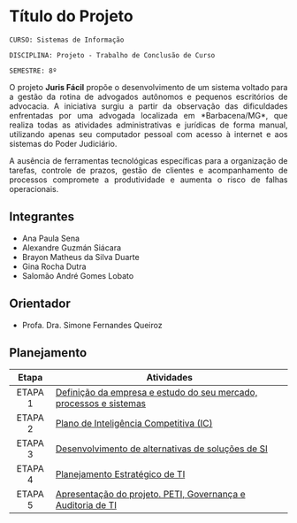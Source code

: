 # Título do Projeto

`CURSO: Sistemas de Informação`

`DISCIPLINA: Projeto - Trabalho de Conclusão de Curso`

`SEMESTRE: 8º`

<p align="justify">
O projeto <strong>Juris Fácil</strong> propõe o desenvolvimento de um sistema voltado para a gestão da rotina de advogados autônomos e pequenos escritórios de advocacia. A iniciativa surgiu a partir da observação das dificuldades enfrentadas por uma advogada localizada em *Barbacena/MG*, que realiza todas as atividades administrativas e jurídicas de forma manual, utilizando apenas seu computador pessoal com acesso à internet e aos sistemas do Poder Judiciário.</p>

<p align="justify">
A ausência de ferramentas tecnológicas específicas para a organização de tarefas, controle de prazos, gestão de clientes e acompanhamento de processos compromete a produtividade e aumenta o risco de falhas operacionais.</p>


## Integrantes

* Ana Paula Sena
* Alexandre Guzmán Siácara
* Brayon Matheus da Silva Duarte
* Gina Rocha Dutra
* Salomão André Gomes Lobato

## Orientador

* Profa. Dra. Simone Fernandes Queiroz

## Planejamento

| Etapa         | Atividades |
|  :----:   | ----------- |
| ETAPA 1         |[Definição da empresa e estudo do seu mercado, processos e sistemas](docs/etapas/etapa1.md) <br> |
| ETAPA 2         |[Plano de Inteligência Competitiva (IC)](docs/etapas/etapa2.md) <br> |
| ETAPA 3         |[Desenvolvimento de alternativas de soluções de SI](docs/etapas/etapa3.md) |
| ETAPA 4        |[Planejamento Estratégico de TI](docs/etapas/etapa4.md) <br>  |
| ETAPA 5        |[Apresentação do projeto. PETI, Governança e Auditoria de TI](docs/etapas/etapa5.md) <br>  |
